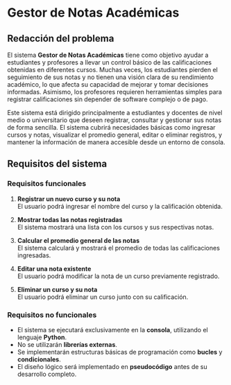 # Gestor de Notas Académicas

## Redacción del problema

El sistema **Gestor de Notas Académicas** tiene como objetivo ayudar a estudiantes y profesores a llevar un control básico de las calificaciones obtenidas en diferentes cursos. Muchas veces, los estudiantes pierden el seguimiento de sus notas y no tienen una visión clara de su rendimiento académico, lo que afecta su capacidad de mejorar y tomar decisiones informadas. Asimismo, los profesores requieren herramientas simples para registrar calificaciones sin depender de software complejo o de pago.

Este sistema está dirigido principalmente a estudiantes y docentes de nivel medio o universitario que deseen registrar, consultar y gestionar sus notas de forma sencilla. El sistema cubrirá necesidades básicas como ingresar cursos y notas, visualizar el promedio general, editar o eliminar registros, y mantener la información de manera accesible desde un entorno de consola.

## Requisitos del sistema

### Requisitos funcionales

1. **Registrar un nuevo curso y su nota**  
   El usuario podrá ingresar el nombre del curso y la calificación obtenida.

2. **Mostrar todas las notas registradas**  
   El sistema mostrará una lista con los cursos y sus respectivas notas.

3. **Calcular el promedio general de las notas**  
   El sistema calculará y mostrará el promedio de todas las calificaciones ingresadas.

4. **Editar una nota existente**  
   El usuario podrá modificar la nota de un curso previamente registrado.

5. **Eliminar un curso y su nota**  
   El usuario podrá eliminar un curso junto con su calificación.

### Requisitos no funcionales

- El sistema se ejecutará exclusivamente en la **consola**, utilizando el lenguaje **Python**.
- No se utilizarán **librerías externas**.
- Se implementarán estructuras básicas de programación como **bucles** y **condicionales**.
- El diseño lógico será implementado en **pseudocódigo** antes de su desarrollo completo.
